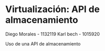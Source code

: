 # Virtualización: API de almacenamiento

Diego Morales - 1132119
Karl bech - 1015920

Uso de una API de almacenamiento
